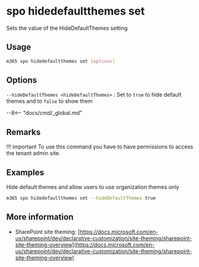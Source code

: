 # spo hidedefaultthemes set

Sets the value of the HideDefaultThemes setting

## Usage

```sh
m365 spo hidedefaultthemes set [options]
```

## Options

`--hideDefaultThemes <hideDefaultThemes>`
: Set to `true` to hide default themes and to `false` to show them

--8<-- "docs/cmd/_global.md"

## Remarks

!!! important
    To use this command you have to have permissions to access the tenant admin site.

## Examples

Hide default themes and allow users to use organization themes only

```sh
m365 spo hidedefaultthemes set --hideDefaultThemes true
```

## More information

- SharePoint site theming: [https://docs.microsoft.com/en-us/sharepoint/dev/declarative-customization/site-theming/sharepoint-site-theming-overview](https://docs.microsoft.com/en-us/sharepoint/dev/declarative-customization/site-theming/sharepoint-site-theming-overview)
